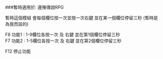 ###暫時適用於: 邊陲傳說RPG

暫時這個模組
會每個欄位按一次並按一次右鍵 並在某一個欄位停留三秒 (暫時是為我而設的)

F8 功能1 : 1-9欄位各按一次 及 右鍵 並在第1個欄位停留三秒<br>
F7 功能2 : 1-5欄位各按一次 及 右鍵 並在第2個欄位停留三秒

F12 停止功能
